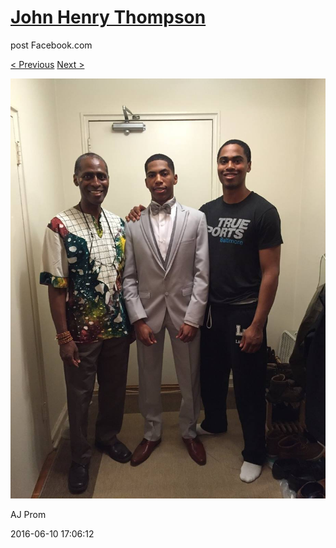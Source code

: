 # [John Henry Thompson](../README.md)
post Facebook.com

[< Previous](2016-06-10-9.md) [Next >](2016-06-10-11.md)

[![](../media/2016-06-10/AJ-Prom-8.jpg)](../README.md)

AJ Prom

2016-06-10 17:06:12